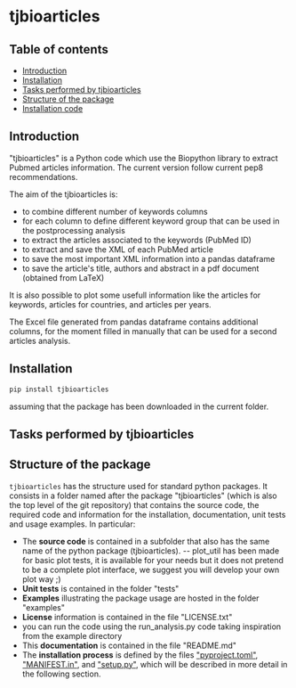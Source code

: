 # tjbioarticles
## Table of contents
 - [Introduction](#introduction)
 - [Installation](#installation)
 - [Tasks performed by tjbioarticles](#tasks-performed-by-tjbioarticles)
 - [Structure of the package](#structure-of-the-package)
 - [Installation code](#installation-code)


## Introduction
"tjbioarticles" is a Python code which use the Biopython library to extract Pubmed articles information.
The current version follow current pep8 recommendations.

The aim of the tjbioarticles is:
- to combine different number of keywords columns
- for each column to define different keyword group that can be used in the postprocessing analysis
- to extract the articles associated to the keywords (PubMed ID)
- to extract and save the XML of each PubMed article
- to save the most important XML information into a pandas dataframe 
- to save the article's title, authors and abstract in a pdf document (obtained from LaTeX)

It is also possible to plot some usefull information like the articles for keywords, articles for countries, 
and articles per years.
 
The Excel file generated from pandas dataframe contains additional columns, for the moment filled in manually
that can be used for a second articles analysis.


## Installation
```bash
pip install tjbioarticles
```
assuming that the package has been downloaded in the current folder.

## Tasks performed by tjbioarticles


## Structure of the package

```tjbioarticles``` has the structure used for standard python packages. It consists in a folder named after the package "tjbioarticles" (which is also the top level of the git repository) 
that contains the source code, the required code and information for the installation, documentation, unit tests and usage examples. In particular:
 - The **source code** is contained in a subfolder that also has the same name of the python package (tjbioarticles).
    -- plot_util has been made for basic plot tests, it is available for your needs but it does not pretend to be a complete plot interface, we suggest you will develop your own plot way ;) 
 - **Unit tests** is contained in the folder "tests" 
 - **Examples** illustrating the package usage are hosted in the folder "examples"
 - **License** information is contained in the file "LICENSE.txt"
 - you can run the code using the run_analysis.py code taking inspiration from the example directory
 - This **documentation** is contained in the file "README.md"
 - The **installation process** is defined by the files ["pyproject.toml"](#pyprojecttoml), ["MANIFEST.in"](#manifestin), and  ["setup.py"](#setuppy), which will be described in more detail in the following section.
 



